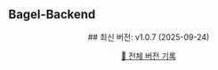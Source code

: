 ## Bagel-Backend

<div align="center">
<!-- 자동 동기화 버전 정보 -->
<!-- 수정하지마세요 자동으로 동기화 됩니다 -->
## 최신 버전: v1.0.7 (2025-09-24)
  
[🔗 전체 버전 기록](CHANGELOG.md)
</div>
